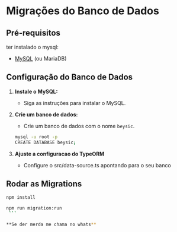 # Migrações do Banco de Dados

## Pré-requisitos

ter instalado o mysql:

- [MySQL](https://dev.mysql.com/downloads/) (ou MariaDB)

## Configuração do Banco de Dados

1. **Instale o MySQL:**
    - Siga as instruções para instalar o MySQL.

2. **Crie um banco de dados:**
    - Crie um banco de dados com o nome `beysic`.

   ```bash
   mysql -u root -p
   CREATE DATABASE beysic;
    ```
3. **Ajuste a configuracao do TypeORM**
    - Configure o src/data-source.ts apontando para o seu banco 

## Rodar as Migrations
   ```bash
   npm install
   
   npm run migration:run
    ```

**Se der merda me chama no whats**